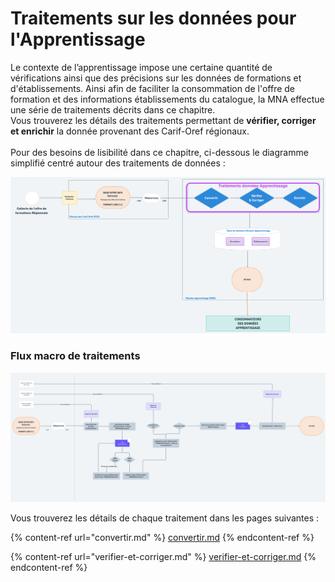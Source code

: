 # Traitements sur les données pour l'Apprentissage

Le contexte de l’apprentissage impose une certaine quantité de vérifications ainsi que des précisions sur les données de formations et d'établissements. Ainsi afin de faciliter la consommation de l'offre de formation et des informations établissements du catalogue, la MNA effectue une série de traitements décrits dans ce chapitre.\
Vous trouverez les détails des traitements permettant de **vérifier, corriger et enrichir** la donnée provenant des Carif-Oref régionaux.\
\
Pour des besoins de lisibilité dans ce chapitre, ci-dessous le diagramme simplifié centré autour des traitements de données :

![](../../.gitbook/assets/trait1.png)

### Flux macro de traitements

![](../../.gitbook/assets/workflowtraitements.png)

Vous trouverez les détails de chaque traitement dans les pages suivantes : 

{% content-ref url="convertir.md" %}
[convertir.md](convertir.md)
{% endcontent-ref %}

{% content-ref url="verifier-et-corriger.md" %}
[verifier-et-corriger.md](verifier-et-corriger.md)
{% endcontent-ref %}
